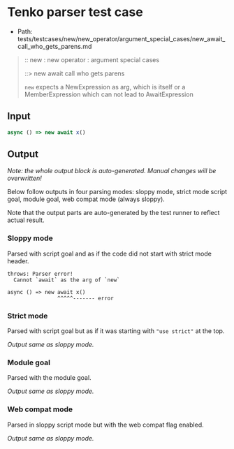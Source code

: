 # Tenko parser test case

- Path: tests/testcases/new/new_operator/argument_special_cases/new_await_call_who_gets_parens.md

> :: new : new operator : argument special cases
>
> ::> new await call who gets parens
>
> `new` expects a NewExpression as arg, which is itself or a MemberExpression which can not lead to AwaitExpression

## Input

`````js
async () => new await x()
`````

## Output

_Note: the whole output block is auto-generated. Manual changes will be overwritten!_

Below follow outputs in four parsing modes: sloppy mode, strict mode script goal, module goal, web compat mode (always sloppy).

Note that the output parts are auto-generated by the test runner to reflect actual result.

### Sloppy mode

Parsed with script goal and as if the code did not start with strict mode header.

`````
throws: Parser error!
  Cannot `await` as the arg of `new`

async () => new await x()
                ^^^^^------- error
`````

### Strict mode

Parsed with script goal but as if it was starting with `"use strict"` at the top.

_Output same as sloppy mode._

### Module goal

Parsed with the module goal.

_Output same as sloppy mode._

### Web compat mode

Parsed in sloppy script mode but with the web compat flag enabled.

_Output same as sloppy mode._
